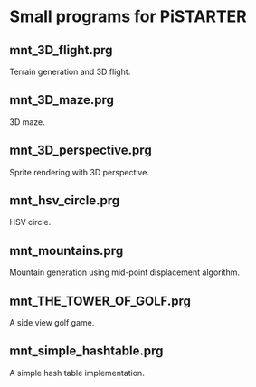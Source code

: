 # Small programs for PiSTARTER

## mnt_3D_flight.prg
Terrain generation and 3D flight.

## mnt_3D_maze.prg
3D maze.

## mnt_3D_perspective.prg
Sprite rendering with 3D perspective.

## mnt_hsv_circle.prg
HSV circle.

## mnt_mountains.prg
Mountain generation using mid-point displacement algorithm.

## mnt_THE_TOWER_OF_GOLF.prg
A side view golf game.

## mnt_simple_hashtable.prg
A simple hash table implementation.